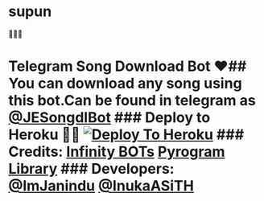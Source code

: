 # supun
🙂🙂🙂
# Telegram Song Download Bot ❤## You can download any song using this bot.Can be found in telegram as [@JESongdlBot](https://t.me/JESongdlBot) ### Deploy to Heroku 🏃‍♂ [![Deploy To Heroku](https://www.herokucdn.com/deploy/button.svg)](https://heroku.com/deploy?template=https://github.com/Supun-supun/supun) ### Credits: [Infinity BOTs](https://t.me/Infinity_BOTs) [Pyrogram Library](https://github.com/pyrogram/pyrogram) ### Developers: [@ImJanindu](https://t.me/ImJanindu) [@InukaASiTH](https://t.me/InukaASiTH)
